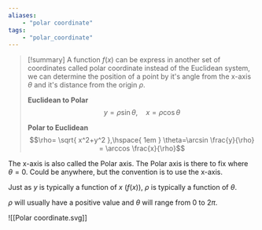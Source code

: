 ```yaml
---
aliases:
    - "polar coordinate"
tags:
    - "polar_coordinate"
---
```



> [!summary]
>  A function $f(x)$ can be express in another set of coordinates called polar coordinate  instead of the Euclidean system, we can determine the position of a point by it's angle from the x-axis $\theta$ and it's distance from the origin $\rho$.
> 
> **Euclidean to Polar**
> $$y=\rho\sin \theta, \hspace{1em } x=\rho\cos \theta$$
> 
> **Polar to Euclidean**
> $$\rho= \sqrt{ x^2+y^2 },\hspace{ 1em } \theta=\arcsin \frac{y}{\rho} = \arccos \frac{x}{\rho}$$


The x-axis is also called the Polar axis. The Polar axis is there to fix where $\theta = 0$. Could be anywhere, but the convention is to use the x-axis.

Just as $y$ is typically a function of $x$ ($f(x)$), $\rho$ is typically a function of $\theta$.

$\rho$ will usually have a positive value and $\theta$ will range from 0 to $2 \pi$.


<span class='centerImg'>![[Polar coordinate.svg]]</span>
